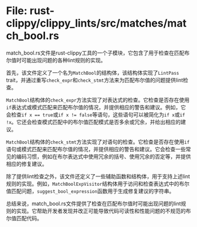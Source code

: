 # File: rust-clippy/clippy_lints/src/matches/match_bool.rs

match_bool.rs文件是rust-clippy工具的一个子模块，它包含了用于检查在匹配布尔值时可能出现问题的各种lint规则的实现。

首先，该文件定义了一个名为`MatchBool`的结构体，该结构体实现了`LintPass` trait，并通过重写`check_expr`和`check_stmt`方法来为匹配布尔值的问题提供lint检查。

`MatchBool`结构体的`check_expr`方法实现了对表达式的检查。它检查是否存在使用`if`表达式或模式匹配来匹配布尔值的情况，并提供相应的警告和建议。例如，它会检查`if x == true`或`if x != false`等语句，这些语句可以被简化为`if x`或`if !x`。它还会检查模式匹配中的布尔值匹配模式是否多余或冗余，并给出相应的建议。

`MatchBool`结构体的`check_stmt`方法实现了对语句的检查。它检查是否存在使用`if`语句或模式匹配来匹配布尔值的情况，并提供相应的警告和建议。它会检查一些常见的编码习惯，例如在布尔表达式中使用冗余的括号、使用冗余的否定等，并提供相应的修复建议。

除了提供lint检查之外，该文件还定义了一些辅助函数和结构体，用于支持上述lint规则的实现。例如，`MatchBoolExpVisitor`结构体用于访问和检查表达式中的布尔值匹配问题，`suggest_bool_expression`函数用于生成修复建议的字符串。

总结来说，match_bool.rs文件提供了检查在匹配布尔值时可能出现问题的lint规则的实现。它帮助开发者发现并改正可能导致代码可读性和性能问题的不规范的布尔值匹配代码。

